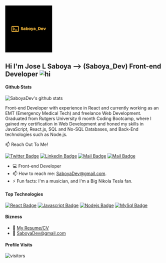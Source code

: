 
  <img src="default.png" alt="Saboya Dev Logo" style="height: 150px" /> &nbsp;&nbsp;&nbsp;&nbsp;&nbsp;&nbsp;&nbsp;&nbsp;&nbsp;&nbsp;&nbsp;&nbsp;&nbsp;&nbsp;&nbsp;&nbsp;&nbsp;&nbsp;&nbsp;&nbsp;&nbsp;&nbsp;&nbsp;&nbsp; 
<!--   <img src="SquareLogo.png" alt="Saboya Saboya Digital Solutions LLC Logo" style="height: 150px" /> -->
     
## Hi I'm Jose L Saboya --> (Saboya_Dev) Front-end Developer <img src="https://user-images.githubusercontent.com/1303154/88677602-1635ba80-d120-11ea-84d8-d263ba5fc3c0.gif" width="28px" alt="hi">

#### Github Stats
![SaboyaDev's github stats](https://github-readme-stats.vercel.app/api?username=SaboyaDev&show_icons=true&theme=vision-friendly-dark&include_all_commits=true&count_private=true&)

Front-end Developer with experience in React and currently working as an EMT (Emergency Medical Tech) and freelance Web Development. Graduated from Rutgers University 6 month Coding Bootcamp, where I gained my certification in Web Development and honed my skills in JavaScript, React.js, SQL and No-SQL Databases, and Back-End technologies such as Node.js.

:mailbox: Reach Out To Me!

[![Twitter Badge](https://img.shields.io/badge/-@saboya_dev-1ca0f1?style=flat&labelColor=1ca0f1&logo=twitter&logoColor=white&link=https://twitter.com/saboya_dev)](https://twitter.com/saboya_dev) [![Linkedin Badge](https://img.shields.io/badge/-joseluissaboya-0e76a8?style=flat&labelColor=0e76a8&logo=linkedin&logoColor=white)](https://www.linkedin.com/in/ijoseluissaboya/) [![Mail Badge](https://img.shields.io/badge/-@saboya_dev-e84393?style=flat&labelColor=e84393&logo=instagram&logoColor=white)](https://instagram.com/saboya_dev) [![Mail Badge](https://img.shields.io/badge/-saboyadev-c0392b?style=flat&labelColor=c0392b&logo=gmail&logoColor=white)](mailto:saboyadev@gmail.com)

- 💻 Front-end Developer
- 📫 How to reach me: SaboyaDev@gmail.com.
- ⚡ Fun facts: I'm a musician, and I'm a Big Nikola Tesla fan.

#### Top Technologies

[![React Badge](https://img.shields.io/badge/-React-61DBFB?style=for-the-badge&labelColor=black&logo=react&logoColor=61DBFB)](#) [![Javascript Badge](https://img.shields.io/badge/-Javascript-F0DB4F?style=for-the-badge&labelColor=black&logo=javascript&logoColor=F0DB4F)](#) [![Nodejs Badge](https://img.shields.io/badge/-Nodejs-3C873A?style=for-the-badge&labelColor=black&logo=node.js&logoColor=3C873A)](#) [![MySql Badge](https://img.shields.io/badge/-MySql-5A839C?style=for-the-badge&labelColor=black&logo=mysql&logoColor=fff)](#)

#### Bizness
- :paperclip: [My Resume/CV](https://saboya-dev-github.s3.amazonaws.com/TechResumes/webDeveloperResume2022.pdf)
- :email: SaboyaDev@gmail.com


#### Profile Visits

![visitors](https://visitor-badge.glitch.me/badge?page_id=SaboyaDev.SaboyaDev)
